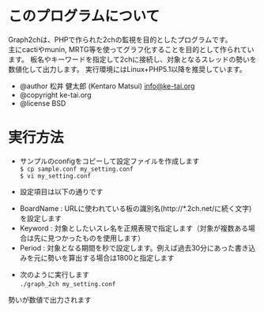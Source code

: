 # このプログラムについて

Graph2chは、PHPで作られた2chの監視を目的としたプログラムです。  
主にcactiやmunin, MRTG等を使ってグラフ化することを目的として作られています。
板名やキーワードを指定して2chに接続し、対象となるスレッドの勢いを数値化して出力します。
実行環境にはLinux+PHP5.1以降を推奨しています。  

* @author 松井 健太郎 (Kentaro Matsui) <info@ke-tai.org>
* @copyright ke-tai.org
* @license BSD


# 実行方法

* サンプルのconfigをコピーして設定ファイルを作成します  
`$ cp sample.conf my_setting.conf`  
`$ vi my_setting.conf`  

* 設定項目は以下の通りです  
 - BoardName : URLに使われている板の識別名(http://\*.2ch.net/に続く文字)を設定します  
 - Keyword : 対象としたいスレ名を正規表現で指定します（対象が複数ある場合は先に見つかったものを使用します）  
 - Period : 対象となる期間を秒で設定します。例えば過去30分にあった書き込みを元に勢いを算出する場合は1800と指定します  

* 次のように実行します  
`./graph_2ch my_setting.conf`  

勢いが数値で出力されます  

